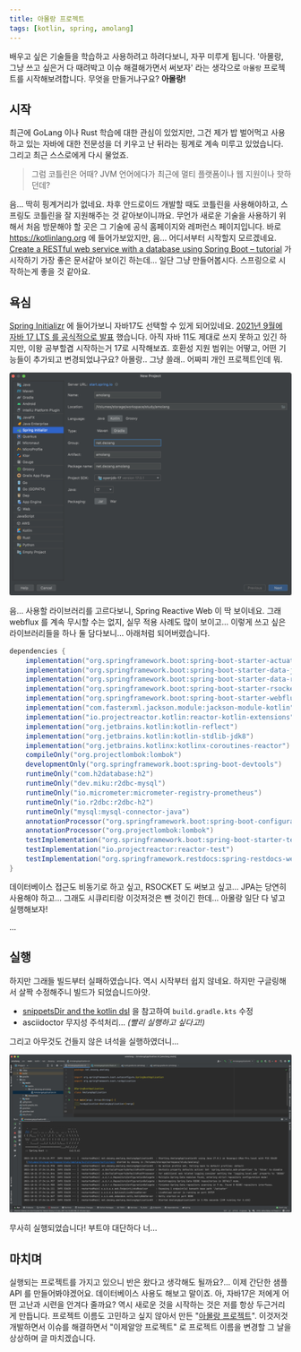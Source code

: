 ```yaml
---
title: 아몰랑 프로젝트
tags: [kotlin, spring, amolang]
---
```


배우고 싶은 기술들을 학습하고 사용하려고 하려다보니, 자꾸 미루게 됩니다. '아몰랑, 그냥 쓰고 싶은거 다 때려박고 이슈 해결해가면서 써보자' 라는 생각으로 `아몰랑` 프로젝트를 시작해보려합니다. 무엇을 만들거냐구요? **아몰랑!**  

<!--truncate-->

## 시작
최근에 GoLang 이나 Rust 학습에 대한 관심이 있었지만, 그건 제가 밥 벌어먹고 사용하고 있는 자바에 대한 전문성을 더 키우고 난 뒤라는 핑계로 계속 미루고 있었습니다. 그리고 최근 스스로에게 다시 물었죠. 

> 그럼 코틀린은 어때? JVM 언어에다가 최근에 멀티 플랫폼이나 웹 지원이나 핫하던데?

음... 딱히 핑계거리가 없네요. 차후 안드로이드 개발할 때도 코틀린을 사용해야하고, 스프링도 코틀린을 잘 지원해주는 것 같아보이니까요. 무언가 새로운 기술을 사용하기 위해서 처음 방문해야 할 곳은 그 기술에 공식 홈페이지와 레퍼런스 페이지입니다. 바로 https://kotlinlang.org 에 들어가보았지만, 음... 어디서부터 시작할지 모르겠네요. [Create a RESTful web service with a database using Spring Boot – tutorial](https://kotlinlang.org/docs/jvm-spring-boot-restful.html) 가 시작하기 가장 좋은 문서같아 보이긴 하는데... 일단 그냥 만들어봅시다. 스프링으로 시작하는게 좋을 것 같아요.

## 욕심
[Spring Initializr](https://start.spring.io/) 에 들어가보니 자바17도 선택할 수 있게 되어있네요. [2021년 9월에 자바 17 LTS 를 공식적으로 발표](https://www.oracle.com/kr/news/announcement/oracle-releases-java-17-2021-09-14/) 했습니다. 아직 자바 11도 제대로 쓰지 못하고 있긴 하지만, 이왕 공부할겸 시작하는거 17로 시작해보죠. 호환성 지원 범위는 어떻고, 어떤 기능들이 추가되고 변경되었냐구요? 아몰랑.. 그냥 쓸래.. 어짜피 개인 프로젝트인데 뭐.

![프로젝트 설정](assets/amolang-config.png)

음... 사용할 라이브러리를 고르다보니, Spring Reactive Web 이 딱 보이네요. 그래 webflux 를 계속 무시할 수는 없지, 실무 적용 사례도 많이 보이고... 이렇게 쓰고 싶은 라이브러리들을 하나 둘 담다보니... 아래처럼 되어버렸습니다. 

```groovy
dependencies {
    implementation("org.springframework.boot:spring-boot-starter-actuator")
    implementation("org.springframework.boot:spring-boot-starter-data-jpa")
    implementation("org.springframework.boot:spring-boot-starter-data-r2dbc")
    implementation("org.springframework.boot:spring-boot-starter-rsocket")
    implementation("org.springframework.boot:spring-boot-starter-webflux")
    implementation("com.fasterxml.jackson.module:jackson-module-kotlin")
    implementation("io.projectreactor.kotlin:reactor-kotlin-extensions")
    implementation("org.jetbrains.kotlin:kotlin-reflect")
    implementation("org.jetbrains.kotlin:kotlin-stdlib-jdk8")
    implementation("org.jetbrains.kotlinx:kotlinx-coroutines-reactor")
    compileOnly("org.projectlombok:lombok")
    developmentOnly("org.springframework.boot:spring-boot-devtools")
    runtimeOnly("com.h2database:h2")
    runtimeOnly("dev.miku:r2dbc-mysql")
    runtimeOnly("io.micrometer:micrometer-registry-prometheus")
    runtimeOnly("io.r2dbc:r2dbc-h2")
    runtimeOnly("mysql:mysql-connector-java")
    annotationProcessor("org.springframework.boot:spring-boot-configuration-processor")
    annotationProcessor("org.projectlombok:lombok")
    testImplementation("org.springframework.boot:spring-boot-starter-test")
    testImplementation("io.projectreactor:reactor-test")
    testImplementation("org.springframework.restdocs:spring-restdocs-webtestclient")
}
```

데이터베이스 접근도 비동기로 하고 싶고, RSOCKET 도 써보고 싶고... JPA는 당연히 사용해야 하고... 그래도 시큐리티랑 이것저것은 뺀 것이긴 한데... 아몰랑 일단 다 넣고 실행해보자! 

...
## 실행
하지만 그래들 빌드부터 실패하였습니다. 역시 시작부터 쉽지 않네요. 하지만 구글링해서 살짝 수정해주니 빌드가 되었습니드아앗.

- [snippetsDir and the kotlin dsl](https://github.com/spring-io/initializr/issues/922) 을 참고하여 `build.gradle.kts` 수정
- asciidoctor 무지성 주석처리... _(빨리 실행하고 싶다고!)_

그리고 아무것도 건들지 않은 녀석을 실행하였더니...

![무사히 시작](assets/amolang-start.png)

무사히 실행되었습니다! 부트야 대단하다 너...

## 마치며
실행되는 프로젝트를 가지고 있으니 반은 왔다고 생각해도 될까요?... 이제 간단한 샘플 API 를 만들어봐야겠어요. 데이터베이스 사용도 해보고 말이죠. 아, 자바17은 저에게 어떤 고난과 시련을 안겨다 줄까요? 역시 새로운 것을 시작하는 것은 저를 항상 두근거리게 만듭니다. 프로젝트 이름도 고민하고 싶지 않아서 만든 "[아몰랑 프로젝트](https://github.com/dezang/amolang)". 이것저것 개발하면서 이슈를 해결하면서 "이제알앙 프로젝트" 로 프로젝트 이름을 변경할 그 날을 상상하며 글 마치겠습니다.